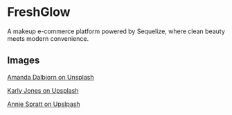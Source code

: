 # FreshGlow
A makeup e-commerce platform powered by Sequelize, where clean beauty meets modern convenience. 

## Images

[Amanda Dalbjorn on Unsplash](https://unsplash.com/photos/t7WrWaewbtw?utm_source=unsplash&utm_medium=referral&utm_content=creditShareLink)

[Karly Jones on Upsplash](https://unsplash.com/@earthtokarly?utm_source=unsplash&utm_medium=referral&utm_content=creditCopyText)

[Annie Spratt on Upslpash](https://unsplash.com/@anniespratt?utm_source=unsplash&utm_medium=referral&utm_content=creditCopyText)
  